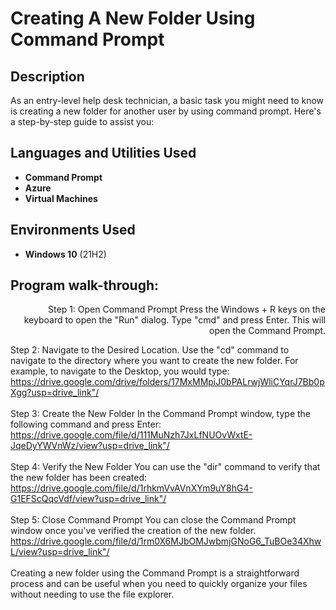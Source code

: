 <h1>Creating A New Folder Using Command Prompt</h1>

<h2>Description</h2>
As an entry-level help desk technician, a basic task you might need to know is creating a new folder for another user by using command prompt. Here's a step-by-step guide to assist you:
<br />

<h2>Languages and Utilities Used</h2>

- <b>Command Prompt</b> 
- <b>Azure</b>
- <b>Virtual Machines</b>

<h2>Environments Used</h2>

- <b>Windows 10</b> (21H2)

<h2>Program walk-through:</h2>

<p align="right">
Step 1: Open Command Prompt
 Press the Windows + R keys on the keyboard to open the "Run" dialog.
 Type "cmd" and press Enter. 
 This will open the Command Prompt.

Step 2: Navigate to the Desired Location. Use the "cd" command to navigate to the directory where you want to create the new folder. 
For example, to navigate to the Desktop, you would type: <br/>
<https://drive.google.com/drive/folders/17MxMMpiJ0bPALrwjWliCYqrJ7Bb0pXgg?usp=drive_link"/>
<br />
<br />
Step 3: Create the New Folder
In the Command Prompt window, type the following command and press Enter:  <br/>
<https://drive.google.com/file/d/111MuNzh7JxLfNUOvWxtE-JqeDyYWVnWz/view?usp=drive_link"/>
<br />
<br />
Step 4: Verify the New Folder
You can use the "dir" command to verify that the new folder has been created: <br/>
<https://drive.google.com/file/d/1rhkmVvAVnXYm9uY8hG4-G1EFScQqcVdf/view?usp=drive_link"/>
<br />
<br />
Step 5: Close Command Prompt
You can close the Command Prompt window once you've verified the creation of the new folder.  <br/>
<https://drive.google.com/file/d/1rm0X6MJbOMJwbmjGNoG6_TuBOe34XhwL/view?usp=drive_link"/>
<br />
<br />
Creating a new folder using the Command Prompt is a straightforward process and can be useful when you need to quickly organize your files without needing to use the file explorer.
<br/>


<!--
 ```diff
- text in red
+ text in green
! text in orange
# text in gray
@@ text in purple (and bold)@@
```
--!>


